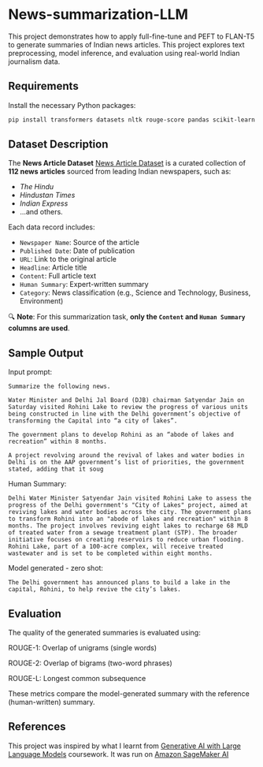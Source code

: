 #  News-summarization-LLM

This project demonstrates how to apply full-fine-tune and PEFT to FLAN-T5 to generate summaries of Indian news articles. This project explores text preprocessing, model inference, and evaluation using real-world Indian journalism data.

## Requirements

Install the necessary Python packages:

```bash
pip install transformers datasets nltk rouge-score pandas scikit-learn
```


## Dataset Description

The **News Article Dataset** [News Article Dataset](https://www.kaggle.com/datasets/teja098/news-article) is a curated collection of **112 news articles** sourced from leading Indian newspapers, such as:

- *The Hindu*
- *Hindustan Times*
- *Indian Express*
- ...and others.

Each data record includes:
- `Newspaper Name`: Source of the article  
- `Published Date`: Date of publication  
- `URL`: Link to the original article  
- `Headline`: Article title  
- `Content`: Full article text  
- `Human Summary`: Expert-written summary  
- `Category`: News classification (e.g., Science and Technology, Business, Environment)

🔍 **Note**: For this summarization task, **only the `Content` and `Human Summary` columns are used**.

## Sample Output

Input prompt:
```
Summarize the following news.

Water Minister and Delhi Jal Board (DJB) chairman Satyendar Jain on Saturday visited Rohini Lake to review the progress of various units being constructed in line with the Delhi government’s objective of transforming the Capital into “a city of lakes”.

The government plans to develop Rohini as an “abode of lakes and recreation” within 8 months.

A project revolving around the revival of lakes and water bodies in Delhi is on the AAP government’s list of priorities, the government stated, adding that it soug
```
Human Summary:
```
Delhi Water Minister Satyendar Jain visited Rohini Lake to assess the progress of the Delhi government's "City of Lakes" project, aimed at reviving lakes and water bodies across the city. The government plans to transform Rohini into an "abode of lakes and recreation" within 8 months. The project involves reviving eight lakes to recharge 68 MLD of treated water from a sewage treatment plant (STP). The broader initiative focuses on creating reservoirs to reduce urban flooding. Rohini Lake, part of a 100-acre complex, will receive treated wastewater and is set to be completed within eight months.
```
Model generated - zero shot:
```
The Delhi government has announced plans to build a lake in the capital, Rohini, to help revive the city’s lakes.
```

## Evaluation

The quality of the generated summaries is evaluated using:

ROUGE-1: Overlap of unigrams (single words)

ROUGE-2: Overlap of bigrams (two-word phrases)

ROUGE-L: Longest common subsequence

These metrics compare the model-generated summary with the reference (human-written) summary.

## References

This project was inspired by what I learnt from [Generative AI with Large Language Models](https://www.coursera.org/learn/generative-ai-with-llms) coursework. It was run on [Amazon SageMaker AI](https://aws.amazon.com/sagemaker-ai/?trk=b6c2fafb-22b1-4a97-a2f7-7e4ab2c7aa28&sc_channel=ps&ef_id=CjwKCAjw_pDBBhBMEiwAmY02Nn6IuW1VBZsl5gJYcYgZkHHsW2hwlUNg6_LpX3B7a66lVtj2um506xoCM1UQAvD_BwE:G:s&s_kwcid=AL!4422!3!724218586019!e!!g!!amazon%20sagemaker%20ai!19852662230!170020191325&gad_campaignid=19852662230&gbraid=0AAAAADjHtp9i9BiYxYyVuRr1zKK81GQ2G&gclid=CjwKCAjw_pDBBhBMEiwAmY02Nn6IuW1VBZsl5gJYcYgZkHHsW2hwlUNg6_LpX3B7a66lVtj2um506xoCM1UQAvD_BwE)
